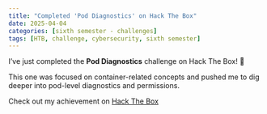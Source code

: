 ```yaml
---
title: "Completed 'Pod Diagnostics' on Hack The Box"
date: 2025-04-04
categories: [sixth semester - challenges]
tags: [HTB, challenge, cybersecurity, sixth semester]
---
```


I’ve just completed the **Pod Diagnostics** challenge on Hack The Box! 🚀

This one was focused on container-related concepts and pushed me to dig deeper into pod-level diagnostics and permissions.

Check out my achievement on [Hack The Box](https://www.hackthebox.com/achievement/challenge/1242702/489)
